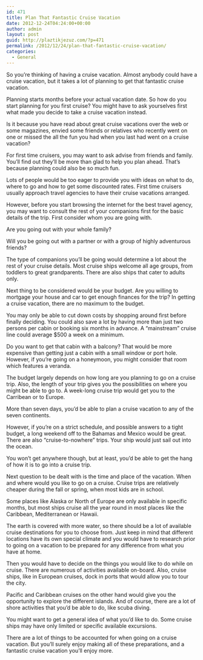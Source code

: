 ```yaml
---
id: 471
title: Plan That Fantastic Cruise Vacation
date: 2012-12-24T04:24:00+00:00
author: admin
layout: post
guid: http://plaztikjezuz.com/?p=471
permalink: /2012/12/24/plan-that-fantastic-cruise-vacation/
categories:
  - General
---
```

So you’re thinking of having a cruise vacation. Almost anybody could have a cruise vacation, but it takes a lot of planning to get that fantastic cruise vacation.

Planning starts months before your actual vacation date. So how do you start planning for you first cruise? You might have to ask yourselves first what made you decide to take a cruise vacation instead.

Is it because you have read about great cruise vacations over the web or some magazines, envied some friends or relatives who recently went on one or missed the all the fun you had when you last had went on a cruise vacation?

For first time cruisers, you may want to ask advise from friends and family. You’ll find out they’ll be more than glad to help you plan ahead. That’s because planning could also be so much fun.

Lots of people would be too eager to provide you with ideas on what to do, where to go and how to get some discounted rates. First time cruisers usually approach travel agencies to have their cruise vacations arranged.

However, before you start browsing the internet for the best travel agency, you may want to consult the rest of your companions first for the basic details of the trip. First consider whom you are going with.

Are you going out with your whole family?
  
Will you be going out with a partner or with a group of highly adventurous friends?

The type of companions you’ll be going would determine a lot about the rest of your cruise details. Most cruise ships welcome all age groups, from toddlers to great grandparents. There are also ships that cater to adults only.

Next thing to be considered would be your budget. Are you willing to mortgage your house and car to get enough finances for the trip? In getting a cruise vacation, there are no maximum to the budget.

You may only be able to cut down costs by shopping around first before finally deciding. You could also save a lot by having more than just two persons per cabin or booking six months in advance. A “mainstream” cruise line could average $500 a week on a minimum.

Do you want to get that cabin with a balcony? That would be more expensive than getting just a cabin with a small window or port hole. However, if you’re going on a honeymoon, you might consider that room which features a veranda.

The budget largely depends on how long are you planning to go on a cruise trip. Also, the length of your trip gives you the possibilities on where you might be able to go to. A week-long cruise trip would get you to the Carribean or to Europe.

More than seven days, you’d be able to plan a cruise vacation to any of the seven continents.

However, if you’re on a strict schedule, and possible answers to a tight budget, a long weekend off to the Bahamas and Mexico would be great. There are also “cruise-to-nowhere” trips. Your ship would just sail out into the ocean.

You won’t get anywhere though, but at least, you’d be able to get the hang of how it is to go into a cruise trip.

Next question to be dealt with is the time and place of the vacation. When and where would you like to go on a cruise. Cruise trips are relatively cheaper during the fall or spring, when most kids are in school.

Some places like Alaska or North of Europe are only available in specific months, but most ships cruise all the year round in most places like the Caribbean, Mediterranean or Hawaii.

The earth is covered with more water, so there should be a lot of available cruise destinations for you to choose from. Just keep in mind that different locations have its own special climate and you would have to research prior to going on a vacation to be prepared for any difference from what you have at home.

Then you would have to decide on the things you would like to do while on cruise. There are numerous of activities available on-board. Also, cruise ships, like in European cruises, dock in ports that would allow you to tour the city.

Pacific and Caribbean cruises on the other hand would give you the opportunity to explore the different islands. And of course, there are a lot of shore activities that you’d be able to do, like scuba diving.

You might want to get a general idea of what you’d like to do. Some cruise ships may have only limited or specific available excursions.

There are a lot of things to be accounted for when going on a cruise vacation. But you’ll surely enjoy making all of these preparations, and a fantastic cruise vacation you’ll enjoy more.